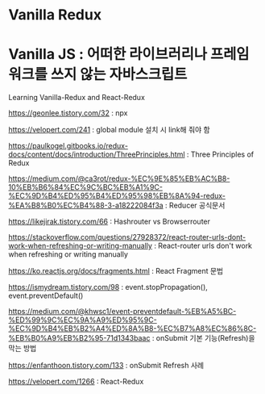 # Vanilla Redux
# Vanilla JS : 어떠한 라이브러리나 프레임워크를 쓰지 않는 자바스크립트

Learning Vanilla-Redux and React-Redux

https://geonlee.tistory.com/32 : npx 

https://velopert.com/241 : global module 설치 시 link해 줘야 함

https://paulkogel.gitbooks.io/redux-docs/content/docs/introduction/ThreePrinciples.html : Three Principles of Redux

https://medium.com/@ca3rot/redux-%EC%9E%85%EB%AC%B8-10%EB%B6%84%EC%9C%BC%EB%A1%9C-%EC%9D%B4%ED%95%B4%ED%95%98%EB%8A%94-redux-%EA%B8%B0%EC%B4%88-3-a18222084f3a : Reducer 공식문서

https://likejirak.tistory.com/66 : Hashrouter vs Browserrouter

https://stackoverflow.com/questions/27928372/react-router-urls-dont-work-when-refreshing-or-writing-manually : React-router urls don't work when refreshing or writing manually

https://ko.reactjs.org/docs/fragments.html : React Fragment 문법

https://ismydream.tistory.com/98 : event.stopPropagation(), event.preventDefault()

https://medium.com/@khwsc1/event-preventdefault-%EB%A5%BC-%ED%99%9C%EC%9A%A9%ED%95%9C-%EC%9D%B4%EB%B2%A4%ED%8A%B8-%EC%B7%A8%EC%86%8C-%EB%B0%A9%EB%B2%95-71d1343baac : onSubmit 기본 기능(Refresh)을 막는 방법

https://enfanthoon.tistory.com/133 : onSubmit Refresh 사례

https://velopert.com/1266 : React-Redux